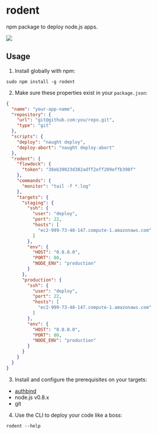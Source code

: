 # rodent

npm package to deploy node.js apps.

![](http://static.fjcdn.com/pictures/epic_c3c08f_738620.jpg)

## Usage

1. Install globally with npm:

```
sudo npm install -g rodent
```

2. Make sure these properties exist in your `package.json`:

```json
{
  "name": "your-app-name",
  "repository": {
    "url": "git@github.com:you/repo.git",
    "type": "git"
  },
  "scripts": {
    "deploy": "naught deploy",
    "deploy-abort": "naught deploy-abort"
  },
  "rodent": {
    "flowdock": {
      "token": "38eb39023d382adff2eff209effb398f"
    },
    "commands": {
      "monitor": "tail -f *.log"
    },
    "targets": {
      "staging": {
        "ssh": {
          "user": "deploy",
          "port": 22,
          "hosts": [
            "ec2-999-73-48-147.compute-1.amazonaws.com"
          ]
        },
        "env": {
          "HOST": "0.0.0.0",
          "PORT": 80,
          "NODE_ENV": "production"
        }
      },
      "production": {
        "ssh": {
          "user": "deploy",
          "port": 22,
          "hosts": [
            "ec2-999-73-48-147.compute-1.amazonaws.com"
          ]
        },
        "env": {
          "HOST": "0.0.0.0",
          "PORT": 80,
          "NODE_ENV": "production"
        }
      }
    }
  }
}
```

3. Install and configure the prerequisites on your targets:

  * [authbind](http://www.debian-administration.org/articles/386)
  * node.js v0.8.x
  * git

4. Use the CLI to deploy your code like a boss:

```
rodent --help
```

